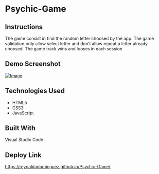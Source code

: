 # Psychic-Game

## Instructions
The game consist in find the random letter choosed by the app. The game validation only allow select letter and don't allow repeat a letter already choosed. The game track wins and looses in each session

## Demo Screenshot
[![Image](http://dominguez.software/images/psychic.png)](https://reynaldodominguez.github.io/Psychic-Game/)

## Technologies Used
* HTML5
* CSS3
* JavaScript

## Built With
Visual Studio Code

## Deploy Link
https://reynaldodominguez.github.io/Psychic-Game/
